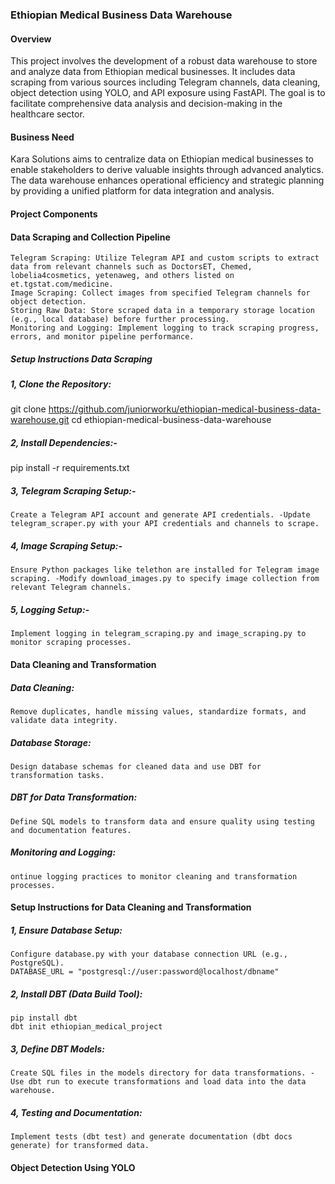  ### Ethiopian Medical Business Data Warehouse

 #### Overview
This project involves the development of a robust data warehouse to store and analyze data from Ethiopian medical businesses. It includes data scraping from various sources including Telegram channels, data cleaning, object detection using YOLO, and API exposure using FastAPI. The goal is to facilitate comprehensive data analysis and decision-making in the healthcare sector.

#### Business Need
Kara Solutions aims to centralize data on Ethiopian medical businesses to enable stakeholders to derive valuable insights through advanced analytics. The data warehouse enhances operational efficiency and strategic planning by providing a unified platform for data integration and analysis.

#### Project Components
#### Data Scraping and Collection Pipeline

    Telegram Scraping: Utilize Telegram API and custom scripts to extract data from relevant channels such as DoctorsET, Chemed, lobelia4cosmetics, yetenaweg, and others listed on et.tgstat.com/medicine.
    Image Scraping: Collect images from specified Telegram channels for object detection.
    Storing Raw Data: Store scraped data in a temporary storage location (e.g., local database) before further processing.
    Monitoring and Logging: Implement logging to track scraping progress, errors, and monitor pipeline performance.

##### Setup Instructions Data Scraping
##### 1, Clone the Repository:
git clone https://github.com/juniorworku/ethiopian-medical-business-data-warehouse.git
cd ethiopian-medical-business-data-warehouse
##### 2, Install Dependencies:-
pip install -r requirements.txt
##### 3, Telegram Scraping Setup:-
    Create a Telegram API account and generate API credentials. -Update telegram_scraper.py with your API credentials and channels to scrape.
##### 4, Image Scraping Setup:-
    Ensure Python packages like telethon are installed for Telegram image scraping. -Modify download_images.py to specify image collection from relevant Telegram channels.
##### 5, Logging Setup:-
    Implement logging in telegram_scraping.py and image_scraping.py to monitor scraping processes.

#### Data Cleaning and Transformation
##### Data Cleaning:
    Remove duplicates, handle missing values, standardize formats, and validate data integrity.
##### Database Storage:
    Design database schemas for cleaned data and use DBT for transformation tasks.
##### DBT for Data Transformation:
    Define SQL models to transform data and ensure quality using testing and documentation features.
##### Monitoring and Logging:
    ontinue logging practices to monitor cleaning and transformation processes.

#### Setup Instructions for Data Cleaning and Transformation
##### 1, Ensure Database Setup: 
    Configure database.py with your database connection URL (e.g., PostgreSQL). 
    DATABASE_URL = "postgresql://user:password@localhost/dbname"
##### 2, Install DBT (Data Build Tool):
    pip install dbt
    dbt init ethiopian_medical_project
##### 3, Define DBT Models:
    Create SQL files in the models directory for data transformations. -Use dbt run to execute transformations and load data into the data warehouse.
##### 4, Testing and Documentation:
    Implement tests (dbt test) and generate documentation (dbt docs generate) for transformed data.

#### Object Detection Using YOLO
